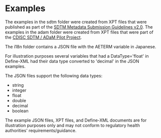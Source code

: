# Examples

The examples in the sdtm folder were created from XPT files that were published as part of the [SDTM Metadata Submission Guidelines v2.0](https://www.cdisc.org/standards/foundational/sdtm/sdtm-metadata-submission-guidelines-v2-0).
The examples in the adam folder were created from XPT files that were part of the [CDISC SDTM / ADaM Pilot Project](https://github.com/cdisc-org/sdtm-adam-pilot-project).

The i18n folder contains a JSON file with the AETERM variable in Japanese.

For illustration purposes several variables that had a DataType='float' in Define-XML had their data type converted to 'decimal' in the JSON examples.

The JSON files support the following data types:

- string
- integer
- float
- double
- decimal
- boolean

The example JSON files, XPT files, and Define-XML documents are for illustration purposes only and may not conform to regulatory health authorities' requirements/guidance.
